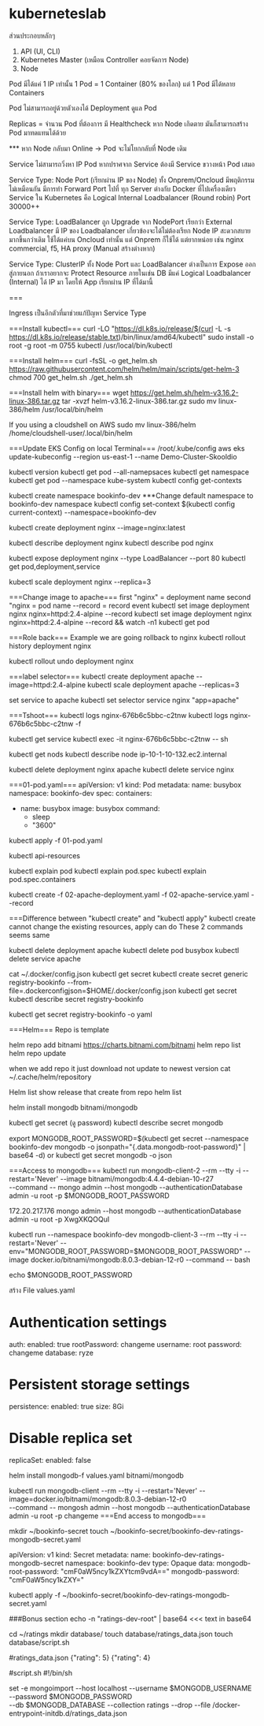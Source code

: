 # kuberneteslab

ส่วนประกอบหลักๆ
1. API (UI, CLI)
2. Kubernetes Master (เหมือน Controller คอยจัดการ Node)
3. Node

Pod มีได้แค่ 1 IP เท่านั้น
1 Pod = 1 Container (80% ของโลก) แต่ 1 Pod มีได้หลาย Containers

Pod ไม่สามารถอยู่ด้วยตัวเองได้
Deployment ดูแล Pod

Replicas = จำนวน Pod ที่ต้องการ
มี Healthcheck หาก Node เกิดตาย มันก็สามารถสร้าง Pod มาทดแทนได้ด้วย

*** หาก Node กลับมา Online -> Pod จะไม่โยกกลับที่ Node เดิม

Service
ไม่สามารถวิ่งหา IP Pod หากปราศจาก Service ต้องมี Service ขวางหน้า Pod เสมอ

Service Type: Node Port (เรียกผ่าน IP ของ Node)
ทั้ง Onprem/Oncloud มีพฤติกรรมไม่เหมือนกัน
มีการทำ Forward Port ไปที่ ทุก Server ต่างกับ Docker ที่ไปเครื่องเดียว
Service ใน Kubernetes คือ Logical Internal Loadbalancer (Round robin)
Port 30000++

Service Type: LoadBalancer 
ถูก Upgrade จาก NodePort
เรียกว่า External Loadbalancer
มี IP ของ Loadbalancer เกี่ยวข้องจะได้ไม่ต้องเรียก Node IP
สะดวกสบายมากขึ้นกว่าเดิม
ใช้ได้แค่บน Oncloud เท่านั้น
แต่ Onprem ก็ใช้ได้ แต่ยากหน่อย เช่น nginx commercial, f5, HA proxy (Manual สร้างต่างหาก)

Service Type: ClusterIP
ทั้ง Node Port และ LoadBalancer ต่างเป็นการ Expose ออกสู่ภายนอก
ถ้าเราอยากจะ Protect Resource ภายในเช่น DB
มีแค่ Logical Loadbalancer (Internal) ได้ IP มา
โดยให้ App เรียกผ่าน IP ที่ได้มานี้

===

Ingress เป็นอีกตัวที่มาช่วยแก้ปัญหา Service Type


===Install kubectl===
curl -LO "https://dl.k8s.io/release/$(curl -L -s https://dl.k8s.io/release/stable.txt)/bin/linux/amd64/kubectl"
sudo install -o root -g root -m 0755 kubectl /usr/local/bin/kubectl

===Install helm===
curl -fsSL -o get_helm.sh https://raw.githubusercontent.com/helm/helm/main/scripts/get-helm-3
chmod 700 get_helm.sh
./get_helm.sh

===Install helm with binary===
wget https://get.helm.sh/helm-v3.16.2-linux-386.tar.gz
tar -xvzf helm-v3.16.2-linux-386.tar.gz
sudo mv linux-386/helm /usr/local/bin/helm

If you using a cloudshell on AWS
sudo mv linux-386/helm /home/cloudshell-user/.local/bin/helm

===Update EKS Config on local Terminal=== /root/.kube/config
aws eks update-kubeconfig --region us-east-1 --name Demo-Cluster-Skooldio

kubectl version
kubectl get pod --all-namepsaces
kubectl get namespace
kubectl get pod --namespace kube-system
kubectl config get-contexts

kubectl create namespace bookinfo-dev
***Change default namespace to bookinfo-dev namespace
kubectl config set-context $(kubectl config current-context) --namespace=bookinfo-dev

kubectl create deployment nginx --image=nginx:latest

kubectl describe deployment nginx
kubectl describe pod nginx

kubectl expose deployment nginx --type LoadBalancer --port 80
kubectl get pod,deployment,service

kubectl scale deployment nginx --replica=3


===Change image to apache=== 
first "nginx" = deployment name
second "nginx = pod name
--record = record event
kubectl set image deployment nginx nginx=httpd:2.4-alpine --record
kubectl set image deployment nginx nginx=httpd:2.4-alpine --record && watch -n1 kubectl get pod


===Role back===
Example we are going rollback to nginx
kubectl rollout history deployment nginx 

kubectl rollout undo deployment nginx

===label selector===
kubectl create deployment apache --image=httpd:2.4-alpine
kubectl scale deployment apache --replicas=3

set service to apache
kubectl set selector service nginx "app=apache"

===Tshoot===
kubectl logs nginx-676b6c5bbc-c2tnw
kubectl logs nginx-676b6c5bbc-c2tnw -f

kubectl get service
kubectl exec -it nginx-676b6c5bbc-c2tnw -- sh

kubectl get nods
kubectl describe node ip-10-1-10-132.ec2.internal

kubectl delete deployment nginx apache
kubectl delete service nginx

===01-pod.yaml===
apiVersion: v1
kind: Pod
metadata:
  name: busybox
  namespace: bookinfo-dev
spec:
  containers:
  - name: busybox
    image: busybox
    command:
    - sleep
    - "3600"

kubectl apply -f 01-pod.yaml

kubectl api-resources

kubectl explain pod
kubectl explain pod.spec
kubectl explain pod.spec.containers


kubectl create -f 02-apache-deployment.yaml -f 02-apache-service.yaml --record

===Difference between "kubectl create" and "kubectl apply"
kubectl create cannot change the existing resources, apply can do
These 2 commands seems same

kubectl delete deployment apache
kubectl delete pod busybox
kubectl delete service apache

cat ~/.docker/config.json
kubectl get secret
kubectl create secret generic registry-bookinfo --from-file=.dockerconfigjson=$HOME/.docker/config.json
kubectl get secret
kubectl describe secret registry-bookinfo

kubectl get secret registry-bookinfo -o yaml

===Helm===
Repo is template

helm repo add bitnami https://charts.bitnami.com/bitnami
helm repo list
helm repo update

when we add repo it just download not update to newest version
cat ~/.cache/helm/repository

Helm list show release that create from repo
helm list

helm install mongodb bitnami/mongodb

kubectl get secret (ดู password)
kubectl describe secret mongodb

export MONGODB_ROOT_PASSWORD=$(kubectl get secret --namespace bookinfo-dev mongodb -o jsonpath="{.data.mongodb-root-password}" | base64 -d)
or
kubectl get secret mongodb -o json


===Access to mongodb===
kubectl run mongodb-client-2 --rm --tty -i --restart='Never' --image bitnami/mongodb:4.4.4-debian-10-r27 \
  --command -- mongo admin --host mongodb --authenticationDatabase admin -u root -p $MONGODB_ROOT_PASSWORD

 172.20.217.176
mongo admin --host mongodb --authenticationDatabase admin -u root -p XwgXKQOQuI
 
kubectl run --namespace bookinfo-dev mongodb-client-3 --rm --tty -i --restart='Never' --env="MONGODB_ROOT_PASSWORD=$MONGODB_ROOT_PASSWORD" --image docker.io/bitnami/mongodb:8.0.3-debian-12-r0 --command -- bash

echo $MONGODB_ROOT_PASSWORD

สร้าง File values.yaml
# Authentication settings
auth:
  enabled: true
  rootPassword: changeme
  username: root
  password: changeme
  database: ryze

# Persistent storage settings
persistence:
  enabled: true
  size: 8Gi

# Disable replica set
replicaSet:
  enabled: false

helm install mongodb-f values.yaml bitnami/mongodb

kubectl run mongodb-client --rm --tty -i --restart='Never' --image=docker.io/bitnami/mongodb:8.0.3-debian-12-r0 \
--command -- mongosh admin --host mongodb --authenticationDatabase admin -u root -p changeme
===End access to mongodb===

mkdir ~/bookinfo-secret
touch ~/bookinfo-secret/bookinfo-dev-ratings-mongodb-secret.yaml

apiVersion: v1
kind: Secret
metadata:
  name: bookinfo-dev-ratings-mongodb-secret
  namespace: bookinfo-dev
type: Opaque
data:
  mongodb-root-password: "cmF0aW5ncy1kZXYtcm9vdA=="
  mongodb-password: "cmF0aW5ncy1kZXY="


kubectl apply -f ~/bookinfo-secret/bookinfo-dev-ratings-mongodb-secret.yaml

###Bonus section
echo -n "ratings-dev-root" | base64 <<< text in base64

cd ~/ratings
mkdir database/
touch database/ratings_data.json
touch database/script.sh


#ratings_data.json
{"rating": 5}
{"rating": 4}

#script.sh
#!/bin/sh

set -e
mongoimport --host localhost --username $MONGODB_USERNAME --password $MONGODB_PASSWORD \
  --db $MONGODB_DATABASE --collection ratings --drop --file /docker-entrypoint-initdb.d/ratings_data.json


